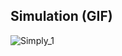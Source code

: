 ## Simulation (GIF)
![Simply_1](https://github.com/user-attachments/assets/80f560a6-07c1-4720-9d1c-ee1311348aba)
 
